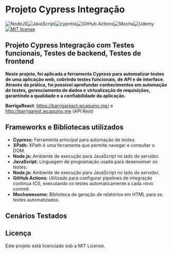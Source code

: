 # Projeto Cypress Integração
![NodeJS](https://img.shields.io/badge/node.js-6DA55F?style=for-the-badge&logo=node.js&logoColor=white)![JavaScript](https://img.shields.io/badge/javascript-%23323330.svg?style=for-the-badge&logo=javascript&logoColor=%23F7DF1E)![cypress](https://img.shields.io/badge/-cypress-%23E5E5E5?style=for-the-badge&logo=cypress&logoColor=058a5e)![GitHub Actions](https://img.shields.io/badge/github%20actions-%232671E5.svg?style=for-the-badge&logo=githubactions&logoColor=white)![Mocha](https://img.shields.io/badge/-mocha-%238D6748?style=for-the-badge&logo=mocha&logoColor=white)![Udemy](https://img.shields.io/badge/Udemy-A435F0?style=for-the-badge&logo=Udemy&logoColor=white) [![MIT license](https://img.shields.io/badge/License-MIT-blue.svg)](https://lbesson.mit-license.org/)


## Projeto Cypress Integração com Testes funcionais, Testes de backend, Testes de frontend

**Neste projeto, foi aplicada a ferramenta Cypress para automatizar testes de uma aplicação web, cobrindo testes funcionais, de API e de interface. Através da prática, foi possível aprofundar conhecimentos em automação de testes, gerenciamento de dados e virtualização de requisições, garantindo a qualidade e a confiabilidade da aplicação.**

**BarrigaReact**: https://barrigareact.wcaquino.me/ e http://barrigarest.wcaquino.me (API Rest)

## Frameworks e Bibliotecas utilizados
- **Cypress:** Ferramenta principal para automação de testes.
- **XPath:** XPath é uma ferramenta que permite navegar e consultar o DOM.
- **Node.js:** Ambiente de execução para JavaScript no lado do servidor.
- **JavaScript:** Linguagem de programação usada para desenvolver os testes.
- **Node.js:** Ambiente de execução para JavaScript no lado do servidor.
- **GitHub Actions:** Utilizado para configurar pipelines de integração contínua (CI), executando os testes automaticamente a cada novo commit.
- **Mochawesome:** Biblioteca de geração de relatórios em HTML para os testes automatizados.

## Cenários Testados


## Licença
Este projeto está licenciado sob a MIT License.
